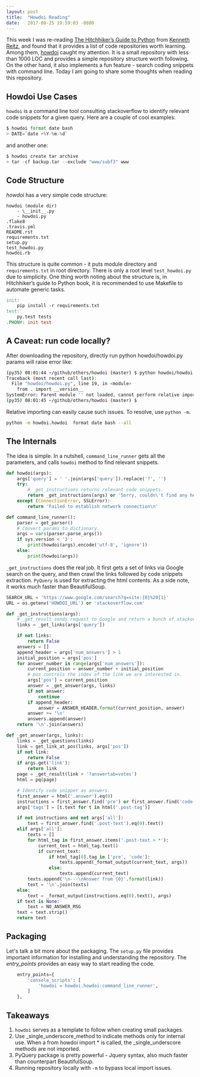 ```yaml
---
layout: post
title:  "Howdoi Reading"
date:   2017-08-25 19:59:03 -0800
---
```

This week I was re-reading [The Hitchhiker’s Guide to Python](http://docs.python-guide.org/en/latest/) from [Kenneth Reitz](https://www.kennethreitz.org/), and found that it provides a list of code repositories worth learning. Among them, [howdoi](https://github.com/gleitz/howdoi) caught my attention. It is a small repository with less than 1000 LOC and provides a simple repository structure worth following. On the other hand, it also implements a fun feature - search coding snippets with command line. Today I am going to share some thoughts when reading this repository.

## Howdoi Use Cases
``howdoi`` is a command line tool consulting stackoverflow to identify relevant code snippets for a given query. Here are a couple of cool examples:

```python
$ howdoi format date bash
> DATE=`date +%Y-%m-%d`
```

and another one:

```python
$ howdoi create tar archive
> tar -cf backup.tar --exclude "www/subf3" www
```

## Code Structure
*howdoi* has a very simple code structure:

```
howdoi (module dir)
    - \__init__.py
    - howdoi.py
.flake8
.travis.yml
README.rst
requirements.txt
setup.py
test_howdoi.py
howdoi.rb
```

This structure is quite common - it puts module directory and ``requirements.txt`` in root directory. There is only a root level ``test_howdoi.py`` due to simplicity. One thing worth noting about the structure is, in Hitchhiker’s guide to Python book, it is recommended to use Makefile to automate generic tasks. 

```makefile
init:
    pip install -r requirements.txt
test:
    py.test tests
.PHONY: init test
```

## A Caveat: run code locally?
After downloading the repository, directly run python howdoi/howdoi.py params will raise error like:

```bash
(py35) 08:01:44 ~/github/others/howdoi (master) $ python howdoi/howdoi.py  format date bash --all
Traceback (most recent call last):
  File "howdoi/howdoi.py", line 19, in <module>
    from . import __version__
SystemError: Parent module '' not loaded, cannot perform relative import
(py35) 08:01:45 ~/github/others/howdoi (master) $ 
```

Relative importing can easily cause such issues. To resolve, use ``python -m``.

```bash
python -m howdoi.howdoi  format date bash --all
```

## The Internals
The idea is simple. In a nutshell, ``command_line_runner`` gets all the parameters, and calls ``howdoi`` method to find relevant snippets.

```python
def howdoi(args):
    args['query'] = ' '.join(args['query']).replace('?', '')
    try:
        # _get_instructions returns relevant code snippets.
        return _get_instructions(args) or 'Sorry, couldn\'t find any help with that topic\n'
    except (ConnectionError, SSLError):
        return 'Failed to establish network connection\n'

def command_line_runner():
    parser = get_parser()
    # Convert params to dictionary.
    args = vars(parser.parse_args())
    if sys.version < '3':
        print(howdoi(args).encode('utf-8', 'ignore'))
    else:
        print(howdoi(args))
```

``_get_instructions`` does the real job. It first gets a set of links via Google search on the query, and then crawl the links followed by code snippets extraction. ``PyQuery`` is used for extracting the html contents. As a side note, it works much faster than BeautifulSoup.

```python
SEARCH_URL = 'https://www.google.com/search?q=site:{0}%20{1}'
URL = os.getenv('HOWDOI_URL') or 'stackoverflow.com'

def _get_instructions(args):
    # _get_result sends request to Google and return a bunch of stackoverflow links.
    links = _get_links(args['query'])

    if not links:
        return False
    answers = []
    append_header = args['num_answers'] > 1
    initial_position = args['pos']
    for answer_number in range(args['num_answers']):
        current_position = answer_number + initial_position
        # pos controls the index of the link we are interested in.
        args['pos'] = current_position
        answer = _get_answer(args, links)
        if not answer:
            continue
        if append_header:
            answer = ANSWER_HEADER.format(current_position, answer)
        answer += '\n'
        answers.append(answer)
    return '\n'.join(answers)

def _get_answer(args, links):
    links = _get_questions(links)
    link = get_link_at_pos(links, args['pos'])
    if not link:
        return False
    if args.get('link'):
        return link
    page = _get_result(link + '?answertab=votes')
    html = pq(page)

    # Identify code snippet as answers.
    first_answer = html('.answer').eq(0)
    instructions = first_answer.find('pre') or first_answer.find('code')
    args['tags'] = [t.text for t in html('.post-tag')]

    if not instructions and not args['all']:
        text = first_answer.find('.post-text').eq(0).text()
    elif args['all']:
        texts = []
        for html_tag in first_answer.items('.post-text > *'):
            current_text = html_tag.text()
            if current_text:
                if html_tag[0].tag in ['pre', 'code']:
                    texts.append(_format_output(current_text, args))
                else:
                    texts.append(current_text)
        texts.append('\n---\nAnswer from {0}'.format(link))
        text = '\n'.join(texts)
    else:
        text = _format_output(instructions.eq(0).text(), args)
    if text is None:
        text = NO_ANSWER_MSG
    text = text.strip()
    return text
```

## Packaging
Let's talk a bit more about the packaging. The ``setup.py`` file provides important information for installing and understanding the repository. The *entry_points* provides an easy way to start reading the code.

```python
    entry_points={
        'console_scripts': [
            'howdoi = howdoi.howdoi:command_line_runner',
        ]
    },
```

## Takeaways

1. ``howdoi`` serves as a template to follow when creating small packages.
2. Use _single_underscore_method to indicate methods only for internal use. When a from howdoi import * is called, the _single_underscore methods are not imported.
3. PyQuery package is pretty powerful - Jquery syntax, also much faster than counterpart BeautifulSoup.
4. Running repository locally with `-m` to bypass local import issues.